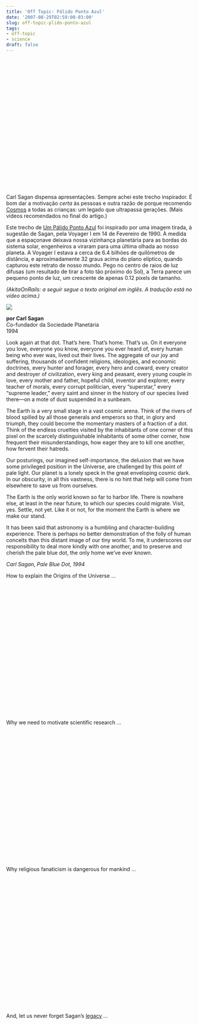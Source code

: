```yaml
---
title: 'Off Topic: Pálido Ponto Azul'
date: '2007-08-29T02:59:00-03:00'
slug: off-topic-plido-ponto-azul
tags:
- off-topic
- science
draft: false
---
```


<object width="425" height="350"><param name="movie" value="http://www.youtube.com/v/FPJh3UeJDaA">
<param name="wmode" value="transparent">
<embed src="http://www.youtube.com/v/FPJh3UeJDaA" type="application/x-shockwave-flash" wmode="transparent" width="425" height="350"></embed></object>

Carl Sagan dispensa apresentações. Sempre achei este trecho inspirador. É bom dar a motivação _certa_ às pessoas e outra razão de porque recomendo [Cosmos](http://www.lojaabril.com.br/abril/productdetail.asp?CatId=28400&SubCatId=27807&ProdTypeID=14&ProdId=1888177) a todas as crianças: um legado que ultrapassa gerações. (Mais vídeos recomendados no final do artigo.)


Este trecho de [Um Pálido Ponto Azul](http://www.planetary.org/explore/topics/voyager/pale_blue_dot.html) foi inspirado por uma imagem tirada, à sugestão de Sagan, pela Voyager I em 14 de Fevereiro de 1990. À medida que a espaçonave deixava nossa vizinhança planetária para as bordas do sistema solar, engenheiros a viraram para uma última olhada ao nosso planeta. A Voyager I estava a cerca de 6.4 bilhões de quilômetros de distância, e aproximadamente 32 graus acima do plano elíptico, quando capturou este retrato de nosso mundo. Pego no centro de raios de luz difusas (um resultado de tirar a foto tão próximo do Sol), a Terra parece um pequeno ponto de luz, um crescente de apenas 0.12 pixels de tamanho.

_(AkitaOnRails: a seguir segue o texto original em inglês. A tradução está no vídeo acima.)_

![](http://s3.amazonaws.com/akitaonrails/assets/2007/8/29/voyager1-earth-pale_blue_dot.jpg)

**por Carl Sagan**   
Co-fundador da Sociedade Planetária   
1994

Look again at that dot. That’s here. That’s home. That’s us. On it everyone you love, everyone you know, everyone you ever heard of, every human being who ever was, lived out their lives. The aggregate of our joy and suffering, thousands of confident religions, ideologies, and economic doctrines, every hunter and forager, every hero and coward, every creator and destroyer of civilization, every king and peasant, every young couple in love, every mother and father, hopeful child, inventor and explorer, every teacher of morals, every corrupt politician, every “superstar,” every “supreme leader,” every saint and sinner in the history of our species lived there—on a mote of dust suspended in a sunbeam.

The Earth is a very small stage in a vast cosmic arena. Think of the rivers of blood spilled by all those generals and emperors so that, in glory and triumph, they could become the momentary masters of a fraction of a dot. Think of the endless cruelties visited by the inhabitants of one corner of this pixel on the scarcely distinguishable inhabitants of some other corner, how frequent their misunderstandings, how eager they are to kill one another, how fervent their hatreds.

Our posturings, our imagined self-importance, the delusion that we have some privileged position in the Universe, are challenged by this point of pale light. Our planet is a lonely speck in the great enveloping cosmic dark. In our obscurity, in all this vastness, there is no hint that help will come from elsewhere to save us from ourselves.

The Earth is the only world known so far to harbor life. There is nowhere else, at least in the near future, to which our species could migrate. Visit, yes. Settle, not yet. Like it or not, for the moment the Earth is where we make our stand.

It has been said that astronomy is a humbling and character-building experience. There is perhaps no better demonstration of the folly of human conceits than this distant image of our tiny world. To me, it underscores our responsibility to deal more kindly with one another, and to preserve and cherish the pale blue dot, the only home we’ve ever known.

_Carl Sagan, Pale Blue Dot, 1994_

How to explain the Origins of the Universe …

<object width="425" height="350"><param name="movie" value="http://www.youtube.com/v/GLsSLKigRzc">
<param name="wmode" value="transparent">
<embed src="http://www.youtube.com/v/GLsSLKigRzc" type="application/x-shockwave-flash" wmode="transparent" width="425" height="350"></embed></object>

Why we need to motivate scientific research …

<object width="425" height="350"><param name="movie" value="http://www.youtube.com/v/i03FgnaS-RI">
<param name="wmode" value="transparent">
<embed src="http://www.youtube.com/v/i03FgnaS-RI" type="application/x-shockwave-flash" wmode="transparent" width="425" height="350"></embed></object>

Why religious fanaticism is dangerous for mankind …

<object width="425" height="350"><param name="movie" value="http://www.youtube.com/v/kMsdEkGQL0U">
<param name="wmode" value="transparent">
<embed src="http://www.youtube.com/v/kMsdEkGQL0U" type="application/x-shockwave-flash" wmode="transparent" width="425" height="350"></embed></object>

And, let us never forget Sagan’s [legacy](http://www.youtube.com/v/_JX_-jaJOrU) …

